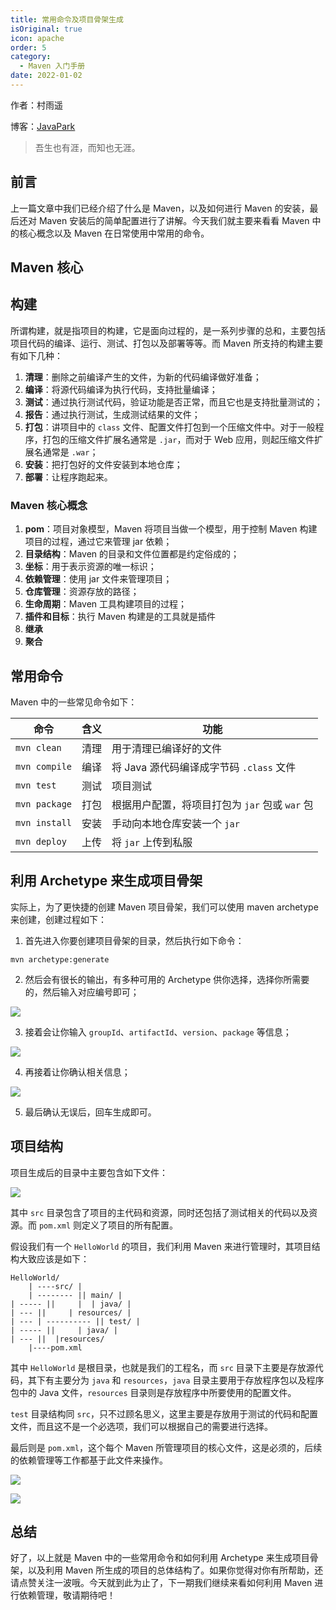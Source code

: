 ```yaml
---
title: 常用命令及项目骨架生成
isOriginal: true
icon: apache
order: 5
category:
  - Maven 入门手册
date: 2022-01-02
---
```



作者：村雨遥

博客：[JavaPark](https://cunyu1943.github.io/JavaPark)

>   吾生也有涯，而知也无涯。


## 前言

上一篇文章中我们已经介绍了什么是 Maven，以及如何进行 Maven 的安装，最后还对 Maven 安装后的简单配置进行了讲解。今天我们就主要来看看 Maven 中的核心概念以及 Maven 在日常使用中常用的命令。

## Maven 核心

## 构建

所谓构建，就是指项目的构建，它是面向过程的，是一系列步骤的总和，主要包括项目代码的编译、运行、测试、打包以及部署等等。而 Maven 所支持的构建主要有如下几种：

1.   **清理**：删除之前编译产生的文件，为新的代码编译做好准备；
2.   **编译**：将源代码编译为执行代码，支持批量编译；
3.   **测试**：通过执行测试代码，验证功能是否正常，而且它也是支持批量测试的；
4.   **报告**：通过执行测试，生成测试结果的文件；
5.   **打包**：讲项目中的 `class` 文件、配置文件打包到一个压缩文件中。对于一般程序，打包的压缩文件扩展名通常是 `.jar`，而对于 Web 应用，则起压缩文件扩展名通常是 `.war`；
6.   **安装**：把打包好的文件安装到本地仓库；
7.   **部署**：让程序跑起来。

### Maven 核心概念

1.   **pom**：项目对象模型，Maven 将项目当做一个模型，用于控制 Maven 构建项目的过程，通过它来管理 jar 依赖；
2.   **目录结构**：Maven 的目录和文件位置都是约定俗成的；
3.   **坐标**：用于表示资源的唯一标识；
4.   **依赖管理**：使用 jar 文件来管理项目；
5.   **仓库管理**：资源存放的路径；
6.   **生命周期**：Maven 工具构建项目的过程；
7.   **插件和目标**：执行 Maven 构建是的工具就是插件
8.   **继承**
9.   **聚合**

## 常用命令

Maven 中的一些常见命令如下：

| 命令          | 含义 | 功能                                           |
| ------------- | ---- | ---------------------------------------------- |
| `mvn clean`   | 清理 | 用于清理已编译好的文件                         |
| `mvn compile` | 编译 | 将 Java 源代码编译成字节码 `.class` 文件       |
| `mvn test`    | 测试 | 项目测试                                       |
| `mvn package` | 打包 | 根据用户配置，将项目打包为 `jar` 包或 `war` 包 |
| `mvn install` | 安装 | 手动向本地仓库安装一个 `jar`                   |
| `mvn deploy`  | 上传 | 将 `jar` 上传到私服                            |

## 利用 Archetype 来生成项目骨架

实际上，为了更快捷的创建 Maven 项目骨架，我们可以使用 maven archetype 来创建，创建过程如下：

1.  首先进入你要创建项目骨架的目录，然后执行如下命令：

```shell
mvn archetype:generate
```

2.  然后会有很长的输出，有多种可用的 Archetype 供你选择，选择你所需要的，然后输入对应编号即可；

![](https://img-blog.csdnimg.cn/img_convert/d46f4cc09ab616cd9ce015c1c66c2ed6.png)

3.  接着会让你输入 `groupId`、`artifactId`、`version`、`package` 等信息；

![](https://img-blog.csdnimg.cn/4e7412c814e44f3b809f332f7aa4bddc.png)


4.  再接着让你确认相关信息；

![](https://img-blog.csdnimg.cn/1a9cceb094384ec09ac179bb2e7adc17.png)


5.  最后确认无误后，回车生成即可。

## 项目结构

项目生成后的目录中主要包含如下文件：

![](https://img-blog.csdnimg.cn/273f43dbaa504388b0e754ac8177bb78.png)


其中 `src` 目录包含了项目的主代码和资源，同时还包括了测试相关的代码以及资源。而 `pom.xml` 则定义了项目的所有配置。

假设我们有一个 `HelloWorld` 的项目，我们利用 Maven 来进行管理时，其项目结构大致应该是如下：

```
HelloWorld/
    | ----src/ |
    | -------- || main/ |
| ----- ||     |  | java/ |
| --- ||     | resources/ |
| --- | ---------- || test/ |
| ----- ||     | java/ |
| --- ||  |resources/
    |----pom.xml
```

其中 `HelloWorld` 是根目录，也就是我们的工程名，而 `src` 目录下主要是存放源代码，其下有主要分为 `java` 和 `resources`，`java` 目录主要用于存放程序包以及程序包中的 Java 文件，`resources` 目录则是存放程序中所要使用的配置文件。

`test` 目录结构同 `src`，只不过顾名思义，这里主要是存放用于测试的代码和配置文件，而且这不是一个必选项，我们可以根据自己的需要进行选择。

最后则是 `pom.xml`，这个每个 Maven 所管理项目的核心文件，这是必须的，后续的依赖管理等工作都基于此文件来操作。

![](https://img-blog.csdnimg.cn/img_convert/fd61e6ff18e94050c5ab4998cc1301af.png)

![](https://img-blog.csdnimg.cn/ab5e4ae829de4056bdc3689966cffb7d.png)



## 总结

好了，以上就是 Maven 中的一些常用命令和如何利用 Archetype 来生成项目骨架，以及利用 Maven 所生成的项目的总体结构了。如果你觉得对你有所帮助，还请点赞关注一波哦。今天就到此为止了，下一期我们继续来看如何利用 Maven 进行依赖管理，敬请期待吧！

